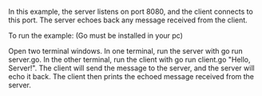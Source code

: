 In this example, the server listens on port 8080, and the client connects to this port. The server echoes back any message received from the client.

To run the example: (Go must be installed in your pc)

Open two terminal windows.
In one terminal, run the server with go run server.go.
In the other terminal, run the client with go run client.go "Hello, Server!".
The client will send the message to the server, and the server will echo it back. The client then prints the echoed message received from the server.
